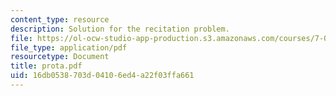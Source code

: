 ```yaml
---
content_type: resource
description: Solution for the recitation problem.
file: https://ol-ocw-studio-app-production.s3.amazonaws.com/courses/7-012-introduction-to-biology-fall-2004/16db0538703d04106ed4a22f03ffa661_prota.pdf
file_type: application/pdf
resourcetype: Document
title: prota.pdf
uid: 16db0538-703d-0410-6ed4-a22f03ffa661
---
```

